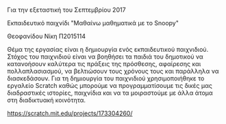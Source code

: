 Για την εξεταστική του Σεπτεμβρίου 2017

Εκπαιδευτικό παιχνίδι "Μαθαίνω μαθηματικά με το Snoopy"

Θεοφανίδου Νίκη Π2015114

Θέμα της εργασίας είναι η δημιουργία ενός εκπαιδευτικού παιχνιδιού. Στόχος του παιχνιδιού είναι να βοηθήσει τα παιδιά του δημοτικού να κατανοήσουν καλύτερα τις πράξεις της πρόσθεσης, αφαίρεσης και πολλαπλασιασμού, να βελτιώσουν τους χρόνους τους και παράλληλα να διασκεδάσουν.
Για τη δημιουργία του παιχνιδιού χρησιμοποιήθηκε το εργαλείο Scratch καθώς μπορούμε να προγραμματίσουμε τις δικές μας διαδραστικές ιστορίες, παιχνίδια και να τα μοιραστούμε με άλλα άτομα στη διαδικτυακή κοινότητα.

https://scratch.mit.edu/projects/173304260/
